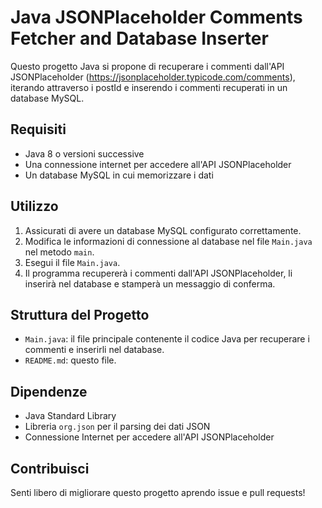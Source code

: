 # Java JSONPlaceholder Comments Fetcher and Database Inserter

Questo progetto Java si propone di recuperare i commenti dall'API JSONPlaceholder (https://jsonplaceholder.typicode.com/comments), iterando attraverso i postId e inserendo i commenti recuperati in un database MySQL.

## Requisiti

- Java 8 o versioni successive
- Una connessione internet per accedere all'API JSONPlaceholder
- Un database MySQL in cui memorizzare i dati

## Utilizzo

1. Assicurati di avere un database MySQL configurato correttamente.
2. Modifica le informazioni di connessione al database nel file `Main.java` nel metodo `main`.
3. Esegui il file `Main.java`.
4. Il programma recupererà i commenti dall'API JSONPlaceholder, li inserirà nel database e stamperà un messaggio di conferma.

## Struttura del Progetto

- `Main.java`: il file principale contenente il codice Java per recuperare i commenti e inserirli nel database.
- `README.md`: questo file.

## Dipendenze

- Java Standard Library
- Libreria `org.json` per il parsing dei dati JSON
- Connessione Internet per accedere all'API JSONPlaceholder

## Contribuisci

Senti libero di migliorare questo progetto aprendo issue e pull requests!
